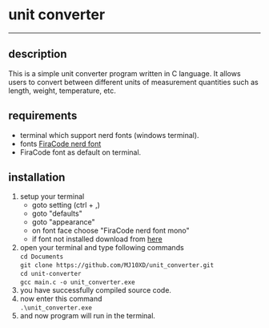 
# unit converter
___
## description

This is a simple unit converter program written in C language. It allows users to convert between different units of measurement quantities such as length, weight, temperature, etc.


## requirements

- terminal which support nerd fonts (windows terminal).
- fonts [FiraCode nerd font](https://github.com/ryanoasis/nerd-fonts/releases/download/v3.2.1/FiraCode.zip)
- FiraCode font as default on terminal.

## installation

1. setup your terminal
	 - goto setting (ctrl + ,)
	 - goto "defaults"
	 - goto "appearance"
	 - on font face choose "FiraCode nerd font mono"
	 - if font not installed download from [here](https://github.com/ryanoasis/nerd-fonts/releases/download/v3.2.1/FiraCode.zip)
2. open your terminal and type following commands <br>
		```cd Documents```<br>
		```git clone https://github.com/MJ10XD/unit_converter.git```<br>
		```cd unit-converter```<br>
		```gcc main.c -o unit_converter.exe```<br>
3. you have successfully compiled source code.
4. now enter this command <br>
		```.\unit_converter.exe```<br>
5. and now program will run in the terminal.
